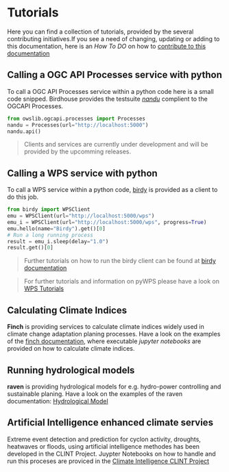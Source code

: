 # **Tutorials**

Here you can find a collection of tutorials, provided by the several contributing initiatives.If you see a need of changing, updating or adding to this documentation, here is an *How To DO* on how to [contribute to this documentation](/section/tutorial_docs.md)

## Calling a **OGC API Processes service** with python 

To call a OGC API Processes service within a python code here is a small code snipped. Birdhouse provides the testsuite [*nandu*](https://nandu.readthedocs.io/en/latest/) complient to the OGCAPI Processes.  

``` python 
from owslib.ogcapi.processes import Processes
nandu = Processes(url="http://localhost:5000")
nandu.api()
```
> Clients and services are currently under development and will be provided by the upcomming releases. 

## Calling a **WPS service** with python 
To call a WPS service within a python code, [birdy](https://github.com/bird-house/birdy.git) is provided as a client to do this job. 

``` python 
from birdy import WPSClient
emu = WPSClient(url="http://localhost:5000/wps")
emu_i = WPSClient(url="http://localhost:5000/wps", progress=True)
emu.hello(name="Birdy").get()[0]
# Run a long running process
result = emu_i.sleep(delay="1.0")
result.get()[0]
```
> Further tutorials on how to run the birdy client can be found at [birdy documentation](https://birdy.readthedocs.io/en/latest/)

> For further tutorials and information on pyWPS please have a look on [WPS Tutorials](sections/tutorial_wps.md)

## Calculating Climate Indices
**Finch** is providing services to calculate climate indices widely used in climate change adaptation planing processes. Have a look on the examples of the [finch documentation](https://pavics-sdi.readthedocs.io/projects/finch/en/latest/notebooks/index.html), where executable *jupyter notebooks* are provided on how to calculate climate indices. 

## Running hydrological models
**raven** is providing hydrological models for e.g. hydro-power controlling and sustainable planing. Have a look on the examples of the raven documentation: [Hydrological Model](https://pavics-raven.readthedocs.io/en/latest/notebooks/index.html)

## Artificial Intelligence enhanced climate servies
Extreme event detection and prediction for cyclon activity, droughts, heatwaves or floods, using artificial intelligence methodes has been developed in the CLINT Project. Juypter Notebooks on how to handle and run this proceses are proviced in the [Climate Intelligence CLINT Project](https://github.com/climateintelligence/CLINT-tutorials) 

<!-- 
docs/source/examples.rst
tutorial_basic tutorial_pywps tutorial_wps tutorial_server tutorial_r
 -->



